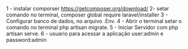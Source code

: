 1 - instalar comporser https://getcomposer.org/download/
2- setar comando no terminal, composer global require laravel/installer
3 - Configurar banco de dados, no arquivo .Env.
4 - Abrir o terminal setar o comando no terminal php artisan migrate.
5 - Iniciar Servidor com php artisan serve.
6 - usuario para acessar a aplicação user:admin e password:admin
